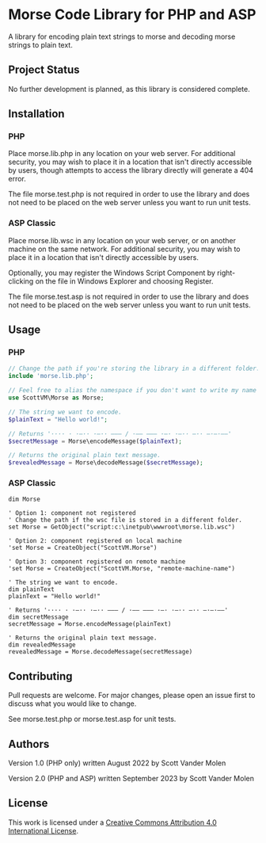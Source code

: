 # Morse Code Library for PHP and ASP

A library for encoding plain text strings to morse and decoding morse strings to plain text.

## Project Status

No further development is planned, as this library is considered complete.

## Installation

### PHP

Place morse.lib.php in any location on your web server. For additional security, you may wish to place it in a location that isn't directly accessible by users, though attempts to access the library directly will generate a 404 error.

The file morse.test.php is not required in order to use the library and does not need to be placed on the web server unless you want to run unit tests.

### ASP Classic

Place morse.lib.wsc in any location on your web server, or on another machine on the same network. For additional security, you may wish to place it in a location that isn't directly accessible by users.

Optionally, you may register the Windows Script Component by right-clicking on the file in Windows Explorer and choosing Register.

The file morse.test.asp is not required in order to use the library and does not need to be placed on the web server unless you want to run unit tests.

## Usage

### PHP

```PHP
// Change the path if you're storing the library in a different folder.
include 'morse.lib.php';

// Feel free to alias the namespace if you don't want to write my name every time you call one of my functions. 馃槈
use ScottVM\Morse as Morse;

// The string we want to encode.
$plainText = "Hello world!";

// Returns '···· · ·–·· ·–·· ––– / ·–– ––– ·–· ·–·· –·· –·–·––'
$secretMessage = Morse\encodeMessage($plainText);

// Returns the original plain text message.
$revealedMessage = Morse\decodeMessage($secretMessage);
```

### ASP Classic

```VBScript
dim Morse

' Option 1: component not registered
' Change the path if the wsc file is stored in a different folder.
set Morse = GetObject("script:c:\inetpub\wwwroot\morse.lib.wsc")

' Option 2: component registered on local machine
'set Morse = CreateObject("ScottVM.Morse")

' Option 3: component registered on remote machine
'set Morse = CreateObject("ScottVM.Morse, "remote-machine-name")

' The string we want to encode.
dim plainText
plainText = "Hello world!"

' Returns '···· · ·–·· ·–·· ––– / ·–– ––– ·–· ·–·· –·· –·–·––'
dim secretMessage
secretMessage = Morse.encodeMessage(plainText)

' Returns the original plain text message.
dim revealedMessage
revealedMessage = Morse.decodeMessage(secretMessage)
```

## Contributing

Pull requests are welcome. For major changes, please open an issue first to discuss what you would like to change.

See morse.test.php or morse.test.asp for unit tests.

## Authors

Version 1.0 (PHP only) written August 2022 by Scott Vander Molen

Version 2.0 (PHP and ASP) written September 2023 by Scott Vander Molen

## License
This work is licensed under a [Creative Commons Attribution 4.0 International License](https://creativecommons.org/licenses/by/4.0/).
